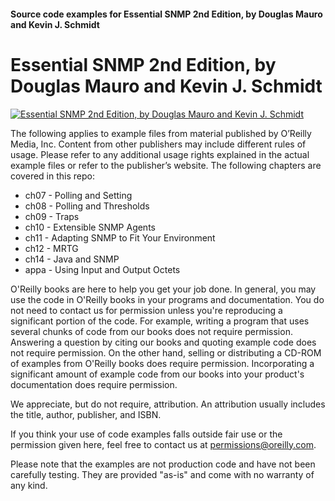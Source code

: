 #### Source code examples for Essential SNMP 2nd Edition, by Douglas Mauro and Kevin J. Schmidt
  
# Essential SNMP 2nd Edition, by Douglas Mauro and Kevin J. Schmidt
  
[![Essential SNMP 2nd Edition, by Douglas Mauro and Kevin J. Schmidt](http://akamaicovers.oreilly.com/images/9780596008406/cat.gif)](https://www.safaribooksonline.com/library/view/title/0596008406//)
  
The following applies to example files from material published by O’Reilly Media, Inc. Content from other publishers may include different rules of usage. Please refer to any additional usage rights explained in the actual example files or refer to the publisher’s website. The following chapters are covered in this repo:

* ch07 - Polling and Setting
* ch08 - Polling and Thresholds
* ch09 - Traps
* ch10 - Extensible SNMP Agents
* ch11 - Adapting SNMP to Fit Your Environment
* ch12 - MRTG
* ch14 - Java and SNMP
* appa - Using Input and Output Octets
  
O'Reilly books are here to help you get your job done. In general, you may use the code in O'Reilly books in your programs and documentation. You do not need to contact us for permission unless you're reproducing a significant portion of the code. For example, writing a program that uses several chunks of code from our books does not require permission. Answering a question by citing our books and quoting example code does not require permission. On the other hand, selling or distributing a CD-ROM of examples from O'Reilly books does require permission. Incorporating a significant amount of example code from our books into your product's documentation does require permission.
  
We appreciate, but do not require, attribution. An attribution usually includes the title, author, publisher, and ISBN.
  
If you think your use of code examples falls outside fair use or the permission given here, feel free to contact us at <permissions@oreilly.com>.
  
Please note that the examples are not production code and have not been carefully testing. They are provided "as-is" and come with no warranty of any kind.
